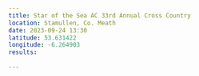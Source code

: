 ```yaml
---
title: Star of the Sea AC 33rd Annual Cross Country 
location: Stamullen, Co. Meath
date: 2023-09-24 13:30
latitude: 53.631422
longitude: -6.264903
results:
 
---
```

